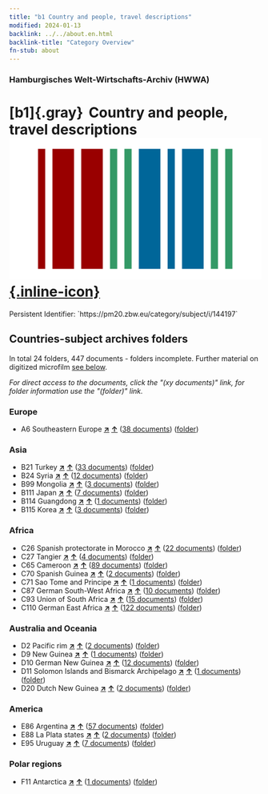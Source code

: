 ```yaml
---
title: "b1 Country and people, travel descriptions"
modified: 2024-01-13
backlink: ../../about.en.html
backlink-title: "Category Overview"
fn-stub: about
---
```


### Hamburgisches Welt-Wirtschafts-Archiv (HWWA)

# [b1]{.gray}&#8201; Country and people, travel descriptions &#160; [![Wikidata](/images/Wikidata-logo.svg "Wikidata"){.inline-icon}](http://www.wikidata.org/entity/Q99427827)

<div class="hint">Persistent Identifier: `https://pm20.zbw.eu/category/subject/i/144197`</div>







## Countries-subject archives folders







In total 24 folders, 447 documents - folders incomplete. Further material on digitized microfilm [see below](#filmsections).

_For direct access to the documents, click the "(xy documents)" link, for folder information use the "(folder)" link._



### Europe

- A6 Southeastern Europe [**&nearr;**](../../../geo/i/140900/about.en.html "Southeastern Europe (all folders)") [**&uarr;**](../../../geo/about.en.html#A6 "Country category system") (<a href="https://pm20.zbw.eu/iiifview/folder/sh/140900,144197" title="about: Southeastern Europe : Country and people, travel descriptions" target="_blank">38 documents</a>) ([folder](../../../../folder/sh/1409xx/140900/1441xx/144197/about.en.html))

### Asia

- B21 Turkey [**&nearr;**](../../../geo/i/141111/about.en.html "Turkey (all folders)") [**&uarr;**](../../../geo/about.en.html#B21 "Country category system") (<a href="https://pm20.zbw.eu/iiifview/folder/sh/141111,144197" title="about: Turkey : Country and people, travel descriptions" target="_blank">33 documents</a>) ([folder](../../../../folder/sh/1411xx/141111/1441xx/144197/about.en.html))
- B24 Syria [**&nearr;**](../../../geo/i/141114/about.en.html "Syria (all folders)") [**&uarr;**](../../../geo/about.en.html#B24 "Country category system") (<a href="https://pm20.zbw.eu/iiifview/folder/sh/141114,144197" title="about: Syria : Country and people, travel descriptions" target="_blank">12 documents</a>) ([folder](../../../../folder/sh/1411xx/141114/1441xx/144197/about.en.html))
- B99 Mongolia [**&nearr;**](../../../geo/i/141261/about.en.html "Mongolia (all folders)") [**&uarr;**](../../../geo/about.en.html#B99 "Country category system") (<a href="https://pm20.zbw.eu/iiifview/folder/sh/141261,144197" title="about: Mongolia : Country and people, travel descriptions" target="_blank">3 documents</a>) ([folder](../../../../folder/sh/1412xx/141261/1441xx/144197/about.en.html))
- B111 Japan [**&nearr;**](../../../geo/i/141272/about.en.html "Japan (all folders)") [**&uarr;**](../../../geo/about.en.html#B111 "Country category system") (<a href="https://pm20.zbw.eu/iiifview/folder/sh/141272,144197" title="about: Japan : Country and people, travel descriptions" target="_blank">7 documents</a>) ([folder](../../../../folder/sh/1412xx/141272/1441xx/144197/about.en.html))
- B114 Guangdong [**&nearr;**](../../../geo/i/141275/about.en.html "Guangdong (all folders)") [**&uarr;**](../../../geo/about.en.html#B114 "Country category system") (<a href="https://pm20.zbw.eu/iiifview/folder/sh/141275,144197" title="about: Guangdong : Country and people, travel descriptions" target="_blank">1 documents</a>) ([folder](../../../../folder/sh/1412xx/141275/1441xx/144197/about.en.html))
- B115 Korea [**&nearr;**](../../../geo/i/141276/about.en.html "Korea (all folders)") [**&uarr;**](../../../geo/about.en.html#B115 "Country category system") (<a href="https://pm20.zbw.eu/iiifview/folder/sh/141276,144197" title="about: Korea : Country and people, travel descriptions" target="_blank">3 documents</a>) ([folder](../../../../folder/sh/1412xx/141276/1441xx/144197/about.en.html))

### Africa

- C26 Spanish protectorate in Morocco [**&nearr;**](../../../geo/i/141359/about.en.html "Spanish protectorate in Morocco (all folders)") [**&uarr;**](../../../geo/about.en.html#C26 "Country category system") (<a href="https://pm20.zbw.eu/iiifview/folder/sh/141359,144197" title="about: Spanish protectorate in Morocco : Country and people, travel descriptions" target="_blank">22 documents</a>) ([folder](../../../../folder/sh/1413xx/141359/1441xx/144197/about.en.html))
- C27 Tangier [**&nearr;**](../../../geo/i/141360/about.en.html "Tangier (all folders)") [**&uarr;**](../../../geo/about.en.html#C27 "Country category system") (<a href="https://pm20.zbw.eu/iiifview/folder/sh/141360,144197" title="about: Tangier : Country and people, travel descriptions" target="_blank">4 documents</a>) ([folder](../../../../folder/sh/1413xx/141360/1441xx/144197/about.en.html))
- C65 Cameroon [**&nearr;**](../../../geo/i/141410/about.en.html "Cameroon (all folders)") [**&uarr;**](../../../geo/about.en.html#C65 "Country category system") (<a href="https://pm20.zbw.eu/iiifview/folder/sh/141410,144197" title="about: Cameroon : Country and people, travel descriptions" target="_blank">89 documents</a>) ([folder](../../../../folder/sh/1414xx/141410/1441xx/144197/about.en.html))
- C70 Spanish Guinea [**&nearr;**](../../../geo/i/141412/about.en.html "Spanish Guinea (all folders)") [**&uarr;**](../../../geo/about.en.html#C70 "Country category system") (<a href="https://pm20.zbw.eu/iiifview/folder/sh/141412,144197" title="about: Spanish Guinea : Country and people, travel descriptions" target="_blank">2 documents</a>) ([folder](../../../../folder/sh/1414xx/141412/1441xx/144197/about.en.html))
- C71 Sao Tome and Principe [**&nearr;**](../../../geo/i/141413/about.en.html "Sao Tome and Principe (all folders)") [**&uarr;**](../../../geo/about.en.html#C71 "Country category system") (<a href="https://pm20.zbw.eu/iiifview/folder/sh/141413,144197" title="about: Sao Tome and Principe : Country and people, travel descriptions" target="_blank">1 documents</a>) ([folder](../../../../folder/sh/1414xx/141413/1441xx/144197/about.en.html))
- C87 German South-West Africa [**&nearr;**](../../../geo/i/141450/about.en.html "German South-West Africa (all folders)") [**&uarr;**](../../../geo/about.en.html#C87 "Country category system") (<a href="https://pm20.zbw.eu/iiifview/folder/sh/141450,144197" title="about: German South-West Africa : Country and people, travel descriptions" target="_blank">10 documents</a>) ([folder](../../../../folder/sh/1414xx/141450/1441xx/144197/about.en.html))
- C93 Union of South Africa [**&nearr;**](../../../geo/i/141454/about.en.html "Union of South Africa (all folders)") [**&uarr;**](../../../geo/about.en.html#C93 "Country category system") (<a href="https://pm20.zbw.eu/iiifview/folder/sh/141454,144197" title="about: Union of South Africa : Country and people, travel descriptions" target="_blank">15 documents</a>) ([folder](../../../../folder/sh/1414xx/141454/1441xx/144197/about.en.html))
- C110 German East Africa [**&nearr;**](../../../geo/i/141471/about.en.html "German East Africa (all folders)") [**&uarr;**](../../../geo/about.en.html#C110 "Country category system") (<a href="https://pm20.zbw.eu/iiifview/folder/sh/141471,144197" title="about: German East Africa : Country and people, travel descriptions" target="_blank">122 documents</a>) ([folder](../../../../folder/sh/1414xx/141471/1441xx/144197/about.en.html))

### Australia and Oceania

- D2 Pacific rim [**&nearr;**](../../../geo/i/141593/about.en.html "Pacific rim (all folders)") [**&uarr;**](../../../geo/about.en.html#D2 "Country category system") (<a href="https://pm20.zbw.eu/iiifview/folder/sh/141593,144197" title="about: Pacific rim : Country and people, travel descriptions" target="_blank">2 documents</a>) ([folder](../../../../folder/sh/1415xx/141593/1441xx/144197/about.en.html))
- D9 New Guinea [**&nearr;**](../../../geo/i/141600/about.en.html "New Guinea (all folders)") [**&uarr;**](../../../geo/about.en.html#D9 "Country category system") (<a href="https://pm20.zbw.eu/iiifview/folder/sh/141600,144197" title="about: New Guinea : Country and people, travel descriptions" target="_blank">1 documents</a>) ([folder](../../../../folder/sh/1416xx/141600/1441xx/144197/about.en.html))
- D10 German New Guinea [**&nearr;**](../../../geo/i/141601/about.en.html "German New Guinea (all folders)") [**&uarr;**](../../../geo/about.en.html#D10 "Country category system") (<a href="https://pm20.zbw.eu/iiifview/folder/sh/141601,144197" title="about: German New Guinea : Country and people, travel descriptions" target="_blank">12 documents</a>) ([folder](../../../../folder/sh/1416xx/141601/1441xx/144197/about.en.html))
- D11 Solomon Islands and Bismarck Archipelago [**&nearr;**](../../../geo/i/141610/about.en.html "Solomon Islands and Bismarck Archipelago (all folders)") [**&uarr;**](../../../geo/about.en.html#D11 "Country category system") (<a href="https://pm20.zbw.eu/iiifview/folder/sh/141610,144197" title="about: Solomon Islands and Bismarck Archipelago : Country and people, travel descriptions" target="_blank">1 documents</a>) ([folder](../../../../folder/sh/1416xx/141610/1441xx/144197/about.en.html))
- D20 Dutch New Guinea [**&nearr;**](../../../geo/i/141619/about.en.html "Dutch New Guinea (all folders)") [**&uarr;**](../../../geo/about.en.html#D20 "Country category system") (<a href="https://pm20.zbw.eu/iiifview/folder/sh/141619,144197" title="about: Dutch New Guinea : Country and people, travel descriptions" target="_blank">2 documents</a>) ([folder](../../../../folder/sh/1416xx/141619/1441xx/144197/about.en.html))

### America

- E86 Argentina [**&nearr;**](../../../geo/i/141692/about.en.html "Argentina (all folders)") [**&uarr;**](../../../geo/about.en.html#E86 "Country category system") (<a href="https://pm20.zbw.eu/iiifview/folder/sh/141692,144197" title="about: Argentina : Country and people, travel descriptions" target="_blank">57 documents</a>) ([folder](../../../../folder/sh/1416xx/141692/1441xx/144197/about.en.html))
- E88 La Plata states [**&nearr;**](../../../geo/i/141693/about.en.html "La Plata states (all folders)") [**&uarr;**](../../../geo/about.en.html#E88 "Country category system") (<a href="https://pm20.zbw.eu/iiifview/folder/sh/141693,144197" title="about: La Plata states : Country and people, travel descriptions" target="_blank">2 documents</a>) ([folder](../../../../folder/sh/1416xx/141693/1441xx/144197/about.en.html))
- E95 Uruguay [**&nearr;**](../../../geo/i/141695/about.en.html "Uruguay (all folders)") [**&uarr;**](../../../geo/about.en.html#E95 "Country category system") (<a href="https://pm20.zbw.eu/iiifview/folder/sh/141695,144197" title="about: Uruguay : Country and people, travel descriptions" target="_blank">7 documents</a>) ([folder](../../../../folder/sh/1416xx/141695/1441xx/144197/about.en.html))

### Polar regions

- F11 Antarctica [**&nearr;**](../../../geo/i/141703/about.en.html "Antarctica (all folders)") [**&uarr;**](../../../geo/about.en.html#F11 "Country category system") (<a href="https://pm20.zbw.eu/iiifview/folder/sh/141703,144197" title="about: Antarctica : Country and people, travel descriptions" target="_blank">1 documents</a>) ([folder](../../../../folder/sh/1417xx/141703/1441xx/144197/about.en.html))



<a id="filmsections" />













